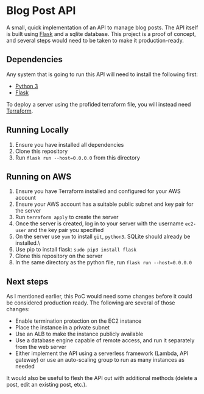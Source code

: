 # Blog Post API
A small, quick implementation of an API to manage blog posts. The API itself is built using [Flask](https://flask.palletsprojects.com/en/1.1.x/) and a sqlite database. This project is a proof of concept, and several steps would need to be taken to make it production-ready.

## Dependencies
Any system that is going to run this API will need to install the following first:

* [Python 3](https://www.python.org/downloads/)
* [Flask](https://flask.palletsprojects.com/en/1.1.x/installation/)

To deploy a server using the profided terraform file, you will instead need [Terraform](https://www.terraform.io/downloads.html).

## Running Locally

1. Ensure you have installed all dependencies
2. Clone this repository
4. Run `flask run --host=0.0.0.0` from this directory

## Running on AWS
1. Ensure you have Terraform installed and configured for your AWS account
2. Ensure your AWS account has a suitable public subnet and key pair for the server
3. Run `terraform apply` to create the server
4. Once the server is created, log in to your server with the username `ec2-user` and the key pair you specified
5. On the server use `yum` to install `git`, `python3`. SQLite should already be installed.\
6. Use pip to install flask: `sudo pip3 install flask`
6. Clone this repository on the server
7. In the same directory as the python file, run `flask run --host=0.0.0.0`

## Next steps
As I mentioned earlier, this PoC would need some changes before it could be considered production ready. The following are several of those changes:

* Enable termination protection on the EC2 instance
* Place the instance in a private subnet
* Use an ALB to make the instance publicly available
* Use a database engine capable of remote access, and run it separately from the web server
* Either implement the API using a serverless framework (Lambda, API gateway) or use an auto-scaling group to run as many instances as needed

It would also be useful to flesh the API out with additional methods (delete a post, edit an existing post, etc.).
